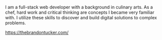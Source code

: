 I am a full-stack web developer with a background in culinary arts. As a chef, hard work and critical thinking are concepts I became very familiar with. I utilize these skills to discover and build digital solutions to complex problems.

https://thebrandontucker.com/
